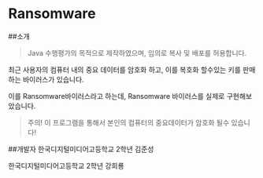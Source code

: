 # Ransomware
##소개
>Java 수행평가의 목적으로 제작하였으며, 임의로 복사 및 배포를 허용합니다.

 최근 사용자의 컴퓨터 내의 중요 데이터를 암호화 하고, 이를 복호화 할수있는 키를 판매하는 바이러스가 있습니다.
 
 이를 Ransomware바이러스라고 하는데, Ransomware 바이러스를 실제로 구현해보았습니다. 
 
 >주의! 이 프로그램을 통해서 본인의 컴퓨터의 중요데이터가 암호화 될수 있습니다!

##개발자
한국디지털미디어고등학교 2학년 김준성

한국디지털미디어고등학교 2학년 강희룡


